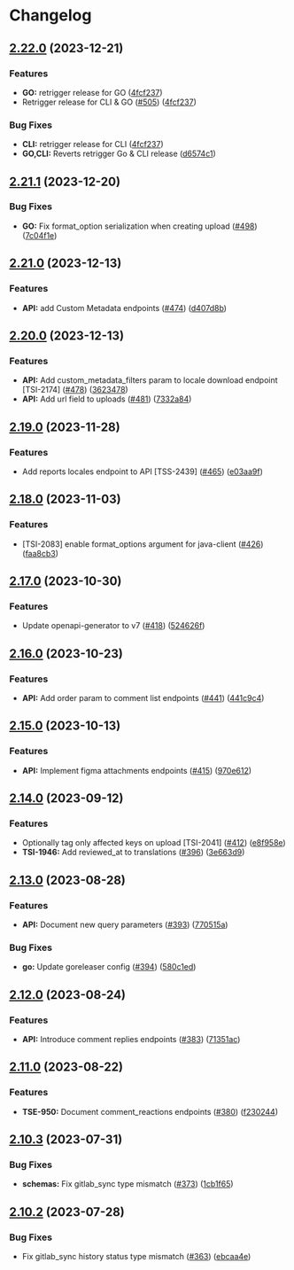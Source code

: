 # Changelog

## [2.22.0](https://github.com/phrase/openapi/compare/go-v2.21.1...go-v2.22.0) (2023-12-21)


### Features

* **GO:** retrigger release for GO ([4fcf237](https://github.com/phrase/openapi/commit/4fcf237a4583190863b2b33b9710ef8a1540e1fd))
* Retrigger release for CLI & GO ([#505](https://github.com/phrase/openapi/issues/505)) ([4fcf237](https://github.com/phrase/openapi/commit/4fcf237a4583190863b2b33b9710ef8a1540e1fd))


### Bug Fixes

* **CLI:** retrigger release for CLI ([4fcf237](https://github.com/phrase/openapi/commit/4fcf237a4583190863b2b33b9710ef8a1540e1fd))
* **GO,CLI:** Reverts retrigger Go & CLI release ([d6574c1](https://github.com/phrase/openapi/commit/d6574c12e0fa93596935706a6b4a2aaa3c7691ef))

## [2.21.1](https://github.com/phrase/openapi/compare/go-v2.21.0...go-v2.21.1) (2023-12-20)


### Bug Fixes

* **GO:** Fix format_option serialization when creating upload ([#498](https://github.com/phrase/openapi/issues/498)) ([7c04f1e](https://github.com/phrase/openapi/commit/7c04f1e1f9fd280f56e15520626166ab3b5b6db5))

## [2.21.0](https://github.com/phrase/openapi/compare/go-v2.20.0...go-v2.21.0) (2023-12-13)


### Features

* **API:** add Custom Metadata endpoints ([#474](https://github.com/phrase/openapi/issues/474)) ([d407d8b](https://github.com/phrase/openapi/commit/d407d8be5ccddec1afde14a12804a7a616f77d7a))

## [2.20.0](https://github.com/phrase/openapi/compare/go-v2.19.0...go-v2.20.0) (2023-12-13)


### Features

* **API:** Add custom_metadata_filters param to locale download endpoint [TSI-2174] ([#478](https://github.com/phrase/openapi/issues/478)) ([3623478](https://github.com/phrase/openapi/commit/3623478fc1518b457ab018b5630a693081637d6e))
* **API:** Add url field to uploads ([#481](https://github.com/phrase/openapi/issues/481)) ([7332a84](https://github.com/phrase/openapi/commit/7332a84f9958346f2fb28dee4b0353519ef466d5))

## [2.19.0](https://github.com/phrase/openapi/compare/go-v2.18.0...go-v2.19.0) (2023-11-28)


### Features

* Add reports locales endpoint to API [TSS-2439] ([#465](https://github.com/phrase/openapi/issues/465)) ([e03aa9f](https://github.com/phrase/openapi/commit/e03aa9f49f031517b36db715fe70e8e0b65a438b))

## [2.18.0](https://github.com/phrase/openapi/compare/go-v2.17.0...go-v2.18.0) (2023-11-03)


### Features

* [TSI-2083] enable format_options argument for java-client   ([#426](https://github.com/phrase/openapi/issues/426)) ([faa8cb3](https://github.com/phrase/openapi/commit/faa8cb353ba9f1030b9f7cfd46b894b4d6d26e70))

## [2.17.0](https://github.com/phrase/openapi/compare/go-v2.16.0...go-v2.17.0) (2023-10-30)


### Features

* Update openapi-generator to v7 ([#418](https://github.com/phrase/openapi/issues/418)) ([524626f](https://github.com/phrase/openapi/commit/524626f5e914bfef6025d0e1c2cbc7a728d08f56))

## [2.16.0](https://github.com/phrase/openapi/compare/go-v2.15.0...go-v2.16.0) (2023-10-23)


### Features

* **API:** Add order param to comment list endpoints ([#441](https://github.com/phrase/openapi/issues/441)) ([441c9c4](https://github.com/phrase/openapi/commit/441c9c46169f8c5ac4e71ade09a95dab136314ef))

## [2.15.0](https://github.com/phrase/openapi/compare/go-v2.14.0...go-v2.15.0) (2023-10-13)


### Features

* **API:** Implement figma attachments endpoints ([#415](https://github.com/phrase/openapi/issues/415)) ([970e612](https://github.com/phrase/openapi/commit/970e612fda620ca882a221ef541036b8d200b675))

## [2.14.0](https://github.com/phrase/openapi/compare/go-v2.13.0...go-v2.14.0) (2023-09-12)


### Features

* Optionally tag only affected keys on upload [TSI-2041] ([#412](https://github.com/phrase/openapi/issues/412)) ([e8f958e](https://github.com/phrase/openapi/commit/e8f958e91469c2542f44ab68469c933688958383))
* **TSI-1946:** Add reviewed_at to translations ([#396](https://github.com/phrase/openapi/issues/396)) ([3e663d9](https://github.com/phrase/openapi/commit/3e663d971a99a816f0165dd6653a9a1e8a87c95e))

## [2.13.0](https://github.com/phrase/openapi/compare/go-v2.12.0...go-v2.13.0) (2023-08-28)


### Features

* **API:** Document new query parameters ([#393](https://github.com/phrase/openapi/issues/393)) ([770515a](https://github.com/phrase/openapi/commit/770515a9628122955bb3919405babf9392684eb9))


### Bug Fixes

* **go:** Update goreleaser config ([#394](https://github.com/phrase/openapi/issues/394)) ([580c1ed](https://github.com/phrase/openapi/commit/580c1ed00304e5ea0dd87a3131499cbd26c095bd))

## [2.12.0](https://github.com/phrase/openapi/compare/go-v2.11.0...go-v2.12.0) (2023-08-24)


### Features

* **API:** Introduce comment replies endpoints ([#383](https://github.com/phrase/openapi/issues/383)) ([71351ac](https://github.com/phrase/openapi/commit/71351ac285f4f49976092e176c77b09f3485eb65))

## [2.11.0](https://github.com/phrase/openapi/compare/go-v2.10.3...go-v2.11.0) (2023-08-22)


### Features

* **TSE-950:** Document comment_reactions endpoints ([#380](https://github.com/phrase/openapi/issues/380)) ([f230244](https://github.com/phrase/openapi/commit/f230244e6e9c069b18edc4c35dd5e290fd14793b))

## [2.10.3](https://github.com/phrase/openapi/compare/go-v2.10.2...go-v2.10.3) (2023-07-31)


### Bug Fixes

* **schemas:** Fix gitlab_sync type mismatch ([#373](https://github.com/phrase/openapi/issues/373)) ([1cb1f65](https://github.com/phrase/openapi/commit/1cb1f650598c68afee6e2cd7c3c4ede1484aba35))

## [2.10.2](https://github.com/phrase/openapi/compare/go-v2.10.1...go-v2.10.2) (2023-07-28)


### Bug Fixes

* Fix gitlab_sync history status type mismatch ([#363](https://github.com/phrase/openapi/issues/363)) ([ebcaa4e](https://github.com/phrase/openapi/commit/ebcaa4e5dfcb2f73559a56c78b0f2512ca798375))
